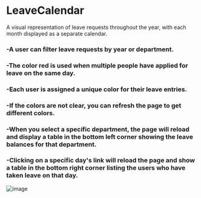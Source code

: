 # LeaveCalendar
A visual representation of leave requests throughout the year, with each month displayed as a separate calendar.

### -A user can filter leave requests by year or department.
### -The color red is used when multiple people have applied for leave on the same day.
### -Each user is assigned a unique color for their leave entries.
### -If the colors are not clear, you can refresh the page to get different colors.
### -When you select a specific department, the page will reload and display a table in the bottom left corner showing the leave balances for that department.
### -Clicking on a specific day's link will reload the page and show a table in the bottom right corner listing the users who have taken leave on that day.

![image](https://github.com/BrianKeybet/LeaveCalendar/assets/86772792/74130e4b-3893-437c-a8c1-c6d3ea73f250)

